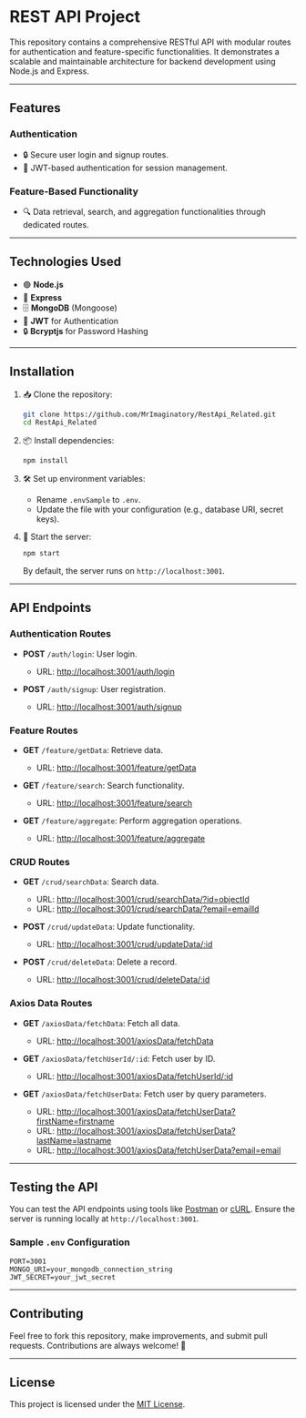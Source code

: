 # REST API Project

This repository contains a comprehensive RESTful API with modular routes for authentication and feature-specific functionalities. It demonstrates a scalable and maintainable architecture for backend development using Node.js and Express.

---

## Features

### Authentication

- 🔒 Secure user login and signup routes.
- 🔐 JWT-based authentication for session management.

### Feature-Based Functionality

- 🔍 Data retrieval, search, and aggregation functionalities through dedicated routes.

---

## Technologies Used

- 🟢 **Node.js**
- 🚀 **Express**
- 🗄️ **MongoDB** (Mongoose)
- 🔑 **JWT** for Authentication
- 🔒 **Bcryptjs** for Password Hashing

---

## Installation

1. 📥 Clone the repository:

   ```bash
   git clone https://github.com/MrImaginatory/RestApi_Related.git
   cd RestApi_Related
   ```

2. 📦 Install dependencies:

   ```bash
   npm install
   ```

3. 🛠️ Set up environment variables:

   - Rename `.envSample` to `.env`.
   - Update the file with your configuration (e.g., database URI, secret keys).

4. 🚀 Start the server:

   ```bash
   npm start
   ```

   By default, the server runs on `http://localhost:3001`.

---

## API Endpoints

### Authentication Routes

- **POST** `/auth/login`: User login.
  - URL: [http://localhost:3001/auth/login](http://localhost:3001/auth/login)

- **POST** `/auth/signup`: User registration.
  - URL: [http://localhost:3001/auth/signup](http://localhost:3001/auth/signup)

### Feature Routes

- **GET** `/feature/getData`: Retrieve data.
  - URL: [http://localhost:3001/feature/getData](http://localhost:3001/feature/getData)

- **GET** `/feature/search`: Search functionality.
  - URL: [http://localhost:3001/feature/search](http://localhost:3001/feature/search)

- **GET** `/feature/aggregate`: Perform aggregation operations.
  - URL: [http://localhost:3001/feature/aggregate](http://localhost:3001/feature/aggregate)

### CRUD Routes

- **GET** `/crud/searchData`: Search data.
  - URL: [http://localhost:3001/crud/searchData/?id=objectId](http://localhost:3001/crud/searchData/?id=objectId)
  - URL: [http://localhost:3001/crud/searchData/?email=emailId](http://localhost:3001/crud/searchData/?email=emailId)

- **POST** `/crud/updateData`: Update functionality.
  - URL: [http://localhost:3001/crud/updateData/:id](http://localhost:3001/crud/updateData/:id)

- **POST** `/crud/deleteData`: Delete a record.
  - URL: [http://localhost:3001/crud/deleteData/:id](http://localhost:3001/crud/deleteData/:id)

### Axios Data Routes

- **GET** `/axiosData/fetchData`: Fetch all data.
  - URL: [http://localhost:3001/axiosData/fetchData](http://localhost:3001/axiosData/fetchData)

- **GET** `/axiosData/fetchUserId/:id`: Fetch user by ID.
  - URL: [http://localhost:3001/axiosData/fetchUserId/:id](http://localhost:3001/axiosData/fetchUserId/:id)

- **GET** `/axiosData/fetchUserData`: Fetch user by query parameters.
  - URL: [http://localhost:3001/axiosData/fetchUserData?firstName=firstname](http://localhost:3001/axiosData/fetchUserData?firstName=firstname)
  - URL: [http://localhost:3001/axiosData/fetchUserData?lastName=lastname](http://localhost:3001/axiosData/fetchUserData?lastName=lastname)
  - URL: [http://localhost:3001/axiosData/fetchUserData?email=email](http://localhost:3001/axiosData/fetchUserData?email=email)
---

## Testing the API

You can test the API endpoints using tools like [Postman](https://www.postman.com/) or [cURL](https://curl.se/). Ensure the server is running locally at `http://localhost:3001`.

### Sample `.env` Configuration

```env
PORT=3001
MONGO_URI=your_mongodb_connection_string
JWT_SECRET=your_jwt_secret
```

---

## Contributing

Feel free to fork this repository, make improvements, and submit pull requests. Contributions are always welcome! 🙌

---

## License

This project is licensed under the [MIT License](LICENSE).

